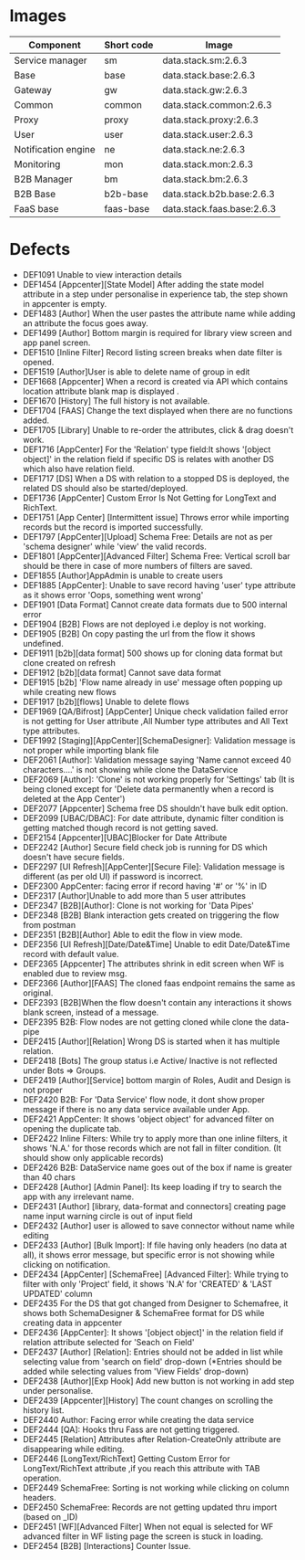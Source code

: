 # Images

| Component | Short code | Image |
|--|--|--|
| Service manager | sm | data.stack.sm:2.6.3 |
| Base | base | data.stack.base:2.6.3 |
| Gateway | gw | data.stack.gw:2.6.3 |
| Common | common | data.stack.common:2.6.3 |
| Proxy | proxy | data.stack.proxy:2.6.3 |
| User | user | data.stack.user:2.6.3 |
| Notification engine | ne | data.stack.ne:2.6.3 |
| Monitoring | mon | data.stack.mon:2.6.3 |
| B2B Manager | bm | data.stack.bm:2.6.3 |
| B2B Base | b2b-base | data.stack.b2b.base:2.6.3 |
| FaaS base | faas-base | data.stack.faas.base:2.6.3 |

# Defects
* DEF1091	Unable to view interaction details
* DEF1454	[Appcenter][State Model] After adding the state model attribute in a step under personalise in experience tab, the step shown in appcenter is empty.
* DEF1483	[Author] When the user pastes the attribute name while adding an attribute the focus goes away.
* DEF1499	[Author] Bottom margin is required for library view screen and app panel screen.
* DEF1510	[Inline Filter] Record listing screen breaks when date filter is opened.
* DEF1519	[Author]User is able to delete name of group in edit 
* DEF1668	[Appcenter] When a record is created via API which contains location attribute blank map is displayed .
* DEF1670	[History] The full history is not available.
* DEF1704	[FAAS] Change the text displayed when there are no functions added.
* DEF1705	[Library] Unable to re-order the attributes, click & drag doesn't work.
* DEF1716	[AppCenter] For the 'Relation' type field:It shows '[object object]' in the relation field if specific DS is relates with another DS which also have relation field.
* DEF1717	[DS] When a DS with relation to a stopped DS is deployed, the related DS should also be started/deployed.
* DEF1736	[AppCenter] Custom Error Is Not Getting for LongText and RichText.
* DEF1751	[App Center] [Intermittent issue] Throws error while importing records but the record is imported successfully.
* DEF1797	[AppCenter][Upload] Schema Free: Details are not as per 'schema designer' while 'view' the valid records.
* DEF1801	[AppCenter][Advanced Filter] Schema Free: Vertical scroll bar should be there in case of more numbers of filters are saved.
* DEF1855	[Author]AppAdmin is unable to create users 
* DEF1885	[AppCenter]: Unable to save record having 'user' type attribute as it shows error 'Oops, something went wrong'
* DEF1901	[Data Format] Cannot create data formats due to 500 internal error
* DEF1904	[B2B] Flows are not deployed i.e deploy is not working.
* DEF1905	[B2B] On copy pasting the url from the flow it shows undefined.
* DEF1911	[b2b][data format] 500 shows up for cloning data format but  clone created on refresh
* DEF1912	[b2b][data format] Cannot save data format
* DEF1915	[b2b] 'Flow name already in use' message often popping up while creating new flows
* DEF1917	[b2b][flows] Unable to delete flows
* DEF1969	[QA/Bifrost] [AppCenter] Unique check validation failed error is not getting for User attribute ,All Number type attributes and All Text type attributes.
* DEF1992	[Staging][AppCenter][SchemaDesigner]: Validation message is not proper while importing blank file
* DEF2061	[Author]: Validation message saying 'Name cannot exceed 40 characters....'  is not showing while clone the DataService
* DEF2069	[Author]: 'Clone' is not working properly for 'Settings' tab (It is being cloned except for 'Delete data permanently when a record is deleted at the App Center')
* DEF2077	[Appcenter] Schema free DS shouldn't have bulk edit option.
* DEF2099	[UBAC/DBAC]: For date attribute, dynamic filter condition is getting matched though record is not getting saved.
* DEF2154	[Appcenter][UBAC]Blocker for Date Attribute 
* DEF2242	[Author] Secure field check job is running for DS which doesn't have secure fields.
* DEF2297	[UI Refresh][AppCenter][Secure File]: Validation message is different (as per old UI) if password is incorrect.
* DEF2300	AppCenter: facing error if record having '#' or '%' in ID
* DEF2317	[Author]Unable to add more than 5 user attributes
* DEF2347	[B2B][Author]: Clone is not working for 'Data Pipes'
* DEF2348	[B2B] Blank interaction gets created on triggering the flow from postman
* DEF2351	[B2B][Author] Able to edit the flow in view mode.
* DEF2356	[UI Refresh][Date/Date&Time] Unable to edit Date/Date&Time record with default value.
* DEF2365	[Appcenter] The attributes shrink in edit screen when WF is enabled due to review msg.
* DEF2366	[Author][FAAS] The cloned faas endpoint remains the same as original.
* DEF2393	[B2B]When the flow doesn't contain any interactions it shows blank screen, instead of a message.
* DEF2395	B2B: Flow nodes are not getting cloned while clone the data-pipe
* DEF2415	[Author][Relation] Wrong DS is started when it has multiple relation.
* DEF2418	[Bots] The group status i.e Active/ Inactive is not reflected under Bots => Groups.
* DEF2419	[Author][Service] bottom margin of Roles, Audit and Design is not proper
* DEF2420	B2B: For 'Data Service' flow node, it dont show proper message if there is no any data service available under App.
* DEF2421	AppCenter: It shows 'object object' for advanced filter on opening the duplicate tab.
* DEF2422	Inline Filters: While try to apply more than one inline filters, it shows 'N.A.' for those records which are not fall in filter condition. (It should show only applicable records)
* DEF2426	B2B: DataService name goes out of the box if name is greater than 40 chars
* DEF2428	[Author] [Admin Panel]: Its keep loading if try to search the app with any irrelevant name. 
* DEF2431	[Author] [library, data-format and connectors] creating page name input warning circle is out of input field
* DEF2432	[Author] user is allowed to save connector without name while editing
* DEF2433	[Author] [Bulk Import]: If file having only headers (no data at all), it shows error message, but specific error is not showing while clicking on notification.
* DEF2434	[AppCenter] [SchemaFree] [Advanced Filter]: While trying to filter with only 'Project' field, it shows 'N.A' for 'CREATED' & 'LAST UPDATED' column
* DEF2435	For the DS that got changed from Designer to Schemafree, it shows both SchemaDesigner & SchemaFree format for DS while creating data in appcenter 
* DEF2436	[AppCenter]: It shows '[object object]' in the relation field if relation attribute selected for 'Seach on Field'
* DEF2437	[Author] [Relation]: Entries should not be added in list while selecting value from 'search on field' drop-down (*Entries should be added while selecting values from 'View Fields' drop-down)
* DEF2438	[Author][Exp Hook] Add new button is not working in add step under personalise.
* DEF2439	[Appcenter][History] The count changes on scrolling the history list.
* DEF2440	Author: Facing error while creating the data service
* DEF2444	[QA]: Hooks thru Fass are not getting triggered.
* DEF2445	[Relation] Attributes after Relation-CreateOnly attribute are disappearing while editing.
* DEF2446	[LongText/RichText] Getting Custom Error for LongText/RichText attribute ,if you reach this attribute with TAB operation.
* DEF2449	SchemaFree: Sorting is not working while clicking on column headers.
* DEF2450	SchemaFree: Records are not getting updated thru import (based on _ID)
* DEF2451	[WF][Advanced Filter] When not equal is selected for WF advanced filter in WF listing page the screen is stuck in loading.
* DEF2454	[B2B] [Interactions] Counter Issue.